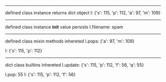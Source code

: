 --------------------------------------------------
defined class instance returns dict object
I: {'s': 115, 'p': 112, 'a': 97, 'm': 109}

--------------------------------------------------
defined class instance __init__ value persists
I.filename: spam

--------------------------------------------------
defined class mixin methods inhereted
I.pops: {'a': 97, 'm': 109}

I: {'s': 115, 'p': 112}

--------------------------------------------------
dict class builtins inhereted
I.update: {'s': 115, 'p': 112, 'f': 56, 'q': 55}

I.pop: 55
I: {'s': 115, 'p': 112, 'f': 56}
